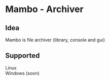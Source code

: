 # Mambo - Archiver
## Idea
Mambo is file archiver (library, console and gui)

## Supported
Linux  
Windows (soon)